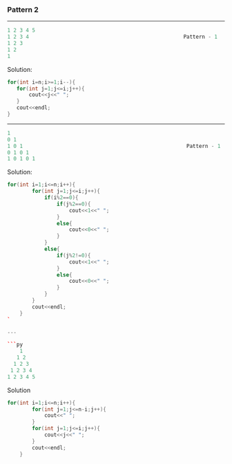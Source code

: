 ### Pattern 2

---

```py
1 2 3 4 5
1 2 3 4                                                  Pattern - 1
1 2 3
1 2 
1
```

Solution:
```cpp
for(int i=n;i>=1;i--){
   for(int j=1;j<=i;j++){
       cout<<j<<" ";
   }
   cout<<endl;
}
```

---

```py
1
0 1
1 0 1                                                     Pattern - 1
0 1 0 1
1 0 1 0 1
```

Solution:
```cpp
for(int i=1;i<=n;i++){
        for(int j=1;j<=i;j++){
            if(i%2==0){
                if(j%2==0){
                    cout<<1<<" ";
                }
                else{
                    cout<<0<<" ";
                }
            }
            else{
                if(j%2!=0){
                    cout<<1<<" ";
                }
                else{
                    cout<<0<<" ";
                }
            }
        }
        cout<<endl;
    }
`

---

```py
    1
   1 2
  1 2 3
 1 2 3 4
1 2 3 4 5 
```

Solution
```cpp
for(int i=1;i<=n;i++){
        for(int j=1;j<=n-i;j++){
            cout<<" ";
        }
        for(int j=1;j<=i;j++){
            cout<<j<<" ";
        }
        cout<<endl;
    }
```

